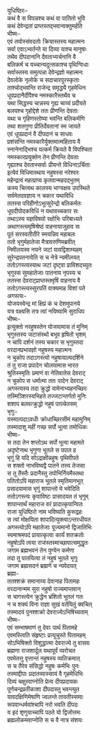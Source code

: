 युधिष्ठिरः-  
कथं वै स विपन्नश्च कथं वा पातितो भुवि  
कथं देवेन्द्रतां प्राप्तस्तद्भवान्वक्तुमर्हति  
भीष्मः-   
एवं तयोस्संवदतोः क्रियास्तस्य महात्मनः  
सर्वा एवाऽभ्वर्तन्ते या दिव्या याश्च मानुषाः  
तथैव दीपदानानि दैवताभ्यर्चनानि वै  
बलिकर्म च यच्चान्यदुत्सकाश्च पृथिग्विधाः  
सर्वास्तस्य समुत्पन्ना देवेन्द्रज्ञो महात्मनः  
देवलोके नृलोके च सदाचारपुरस्कृताः  
ताश्चोद्भवन्ति राजेन्द्र समृद्ध्यै गृहमेधिनः  
धूपप्रदानैर्दीपैश्च नमस्कारैस्तथैव च  
यथा सिद्धस्य चान्नस्य गृह्य चाग्र्यं प्रदीयते  
बलयश्च गृहोद्देशे ततः प्रीणन्ति देवताः  
यथा च गृहिणस्तोष्या भवन्ति बलिकर्मणि  
तथा शतगुणा प्रीतिर्देवतानां स्म जायते  
एवं धूपप्रदानं वै दीपदानं च साधवः  
प्रशंसन्ति नमस्कारैर्युक्तमात्महिताय वै  
स्नानेनाद्भिश्च यत्कर्म क्रियते वै विपश्चिता  
नमस्कारप्रयुक्तेन तेन प्रीणन्ति देवताः  
गृह्याश्च देवतास्सर्वाः प्रीयन्ते विधिनाऽर्चिताः  
इत्येवं विधिमास्थाय नहुषस्स नरेश्वरः  
महेन्द्रत्वं महत्प्राप्य कृतवान्महदद्भुतम्  
कस्य चित्त्वथ कालस्य भाग्यक्षय उपस्थिते  
सर्वमेतदवज्ञाय न चकार यथाविधि  
ततस्स परिहीणोऽभूत्सुरेन्द्रो बलिकर्मतः  
धूपदीपोदकविधिं न यथावच्चकार सः  
तथाऽस्य यज्ञविषयो रक्षोभिः परिबाध्यते  
अथागस्त्यमृषिश्रेष्ठं वाहनायाजुहाव सः  
पूतं सरस्वतीतीरे स्मयन्निव महाबलः  
ततो भृगुर्महातेजा मैत्रावरुणिमब्रवीत्  
निमीलयस्व नयने जटां यावद्विशाम्यहम्  
सुरेन्द्रपतनायेति स च नेत्रे न्यमीलयत्  
ततोऽगस्त्यस्याथ जटां दृष्ट्वा प्राविशदच्युतः  
भृगुस्स सुमहातेजाः पातनाय नृपस्य च  
ततस्स देवराट्प्राप्तस्तमृषिं वाहनाय वै  
ततोऽगस्त्यस्सुरपतिं वाक्यमाह विशां पते  
अगस्त्यः-  
योजयस्वेन्द्र मां क्षिप्रं कं च देशमुपानये  
यत्र वक्ष्यसि तत्र त्वां नयिष्यामि सुराधिप  
भीष्मः-  
इत्युक्तो नरहुषस्तेन योजयामास तं मुनिम्  
भृगुस्तस्य जटासंस्थो बभूव हृषितो भृशम्  
न चापि दर्शनं तस्य चकार स भृगुस्तदा  
वरदानप्रभावज्ञो नहुषस्य महात्मनः  
न चुकोप तदाऽगस्त्यो नहुषायाल्पदर्शिने  
तं तु राजा प्रपादेन चोलयामास भारत  
श्रुतिस्स्मृतिः प्रमाणं वा नेतिवातेस देवराट्  
न चुकोप स धर्मात्मा ततः पादेन देवराट्  
अगस्त्यस्य तदा क्रुद्धो वामेनाभ्यहनच्छिरः  
तस्मिञ्शिरस्यभिहते तज्जटान्तर्गतो मुनिः  
शशाप बलवत्क्रुद्धो नहुषं पापचेतसम्  
भृगुः-  
यस्मात्पदाऽवधीः क्रोधाच्छिरसीमं महामुनिम्  
तस्मादाशु महीं गच्छ सर्पो भूत्वा तमोधिकः  
भीष्मः-  
स तदा तेन शप्तोऽथ सर्पो भूत्वा महामते  
अदृष्टेनाथ भृगुणा भूतले स पपात ह  
भृगुं हि यदि सोऽद्राक्षीन्नहुषः पृथिवीपते  
स शक्तो नाभविष्यद्वै पातने तस्य तेजसा  
स तु तैस्तैः प्रदानैस्तु तपोभिर्नियमैस्तथा  
पतितोऽपि महाराज भूतले स्मृतिमानभूत्  
प्रसादयामास भृगुं शापान्तो मे भवेदिति  
ततोऽगस्त्यः कृपाविष्टः प्रासादयत तं भृगुम्  
शापान्तार्थं महाराज वरं प्रादात्कृपान्वितः  
राजा युधिष्ठिरो नाम भविष्यति कुरूद्वहः  
स त्वां मोक्षयिता शापादित्युक्त्वाऽन्तरधीयत  
अगस्त्योऽपि महातेजाः पूज्यमानो द्विजातिभिः  
स्वमाश्रमपदं प्रायात्कृत्वा कार्यं शतक्रतोः  
नहुषोऽपि त्वया राजंस्तस्माच्छापात्समुद्धृतः  
जगाम ब्रह्मभवनं तेन पुण्येन कर्मणा  
तदा तु पातयित्वा तं नहुषं भूतले भृगुः  
जगाम ब्रह्मसदनं ब्रह्मणे च न्यवेदयत्  
ब्रह्मा-  
ततश्शक्रं समानाय्य देवानाह पितामहः  
वरदानान्मम सुरा नहुषो राज्यमाप्तवान्  
स चागस्त्येन क्रुद्धेन भ्रंशितो भूतलं गतः  
न च शक्यं विना राज्ञा सुखं वर्तयितुं क्वचित्  
तस्मादयं पुनश्शक्रो देवराज्येऽभिषिच्यताम्  
भीष्मः-  
एवं सम्भाषमाणं तु देवाः पार्थ पितामहे  
एवमस्त्विति संहृष्टाः प्रत्यूचुस्ते पितामहम्  
सोऽभिषिक्तो विशुद्धात्मा देवराज्ये तु वासवः  
ब्रह्मणा राजशार्दूल यथापूर्वं व्यरोचत  
एवमेतत्तु वृत्तान्तं नहुषस्य व्यतिक्रमात्  
स च तैरेव संसिद्धो नहुषः कर्मभिः पुनः  
तस्माद्दीपाः प्रदातव्यास्सायं वै गृहमेधिभिः  
दिव्यं चक्षुरवाप्नोति प्रेत्य दीपप्रदायकः  
पूर्णचन्द्रप्रतीकाशा दीपदास्तु भवन्त्युत  
यावदक्षिणिमेषाणि ज्वलन्ते तावतीस्समाः  
रूपवान्धर्मवांश्चापि नरो भवति दीपदः  
य इदं शृणुयाच्चापि पठते यो द्विजोत्तमः  
ब्रह्मलोकमवाप्नोति स च वै नात्र संशयः   
